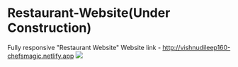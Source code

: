 # Restaurant-Website(Under Construction)
Fully responsive "Restaurant Website"
Website link - http://vishnudileep160-chefsmagic.netlify.app
<img src="/Restaurant Website.png">
